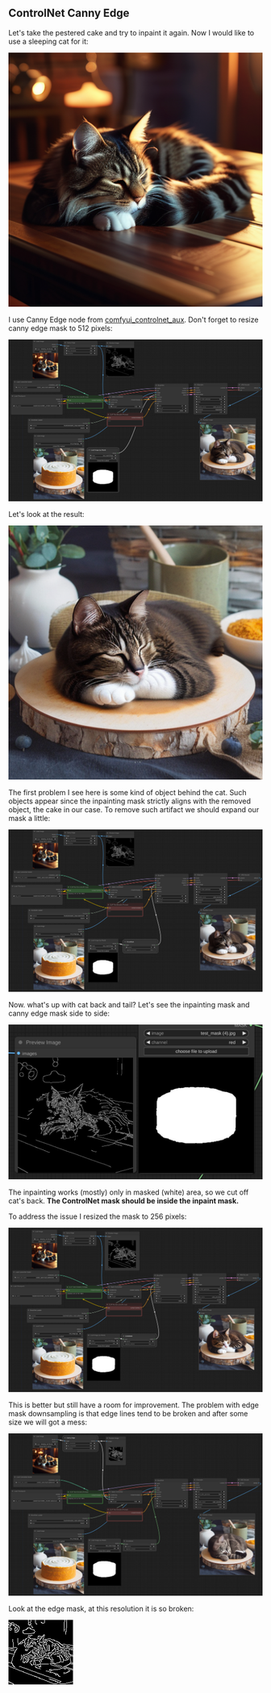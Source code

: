 ## ControlNet Canny Edge

Let's take the pestered cake and try to inpaint it again. Now I would like to use a sleeping cat for it:

![sleeping cat](example/sleeping_cat.png?raw=true)

I use Canny Edge node from [comfyui_controlnet_aux](https://github.com/Fannovel16/comfyui_controlnet_aux). Don't forget to resize canny edge mask to 512 pixels:

![sleeping cat inpaint](example/sleeping_cat_inpaint1.png?raw=true)

Let's look at the result:

![sleeping cat inpaint](example/sleeping_cat_inpaint2.png?raw=true)

The first problem I see here is some kind of object behind the cat. Such objects appear since the inpainting mask strictly aligns with the removed object, the cake in our case. To remove such artifact we should expand our mask a little:

![sleeping cat inpaint](example/sleeping_cat_inpaint3.png?raw=true)

Now. what's up with cat back and tail? Let's see the inpainting mask and canny edge mask side to side:

![masks](example/sleeping_cat_inpaint4.png?raw=true)

The inpainting works (mostly) only in masked (white) area, so we cut off cat's back. **The ControlNet mask should be inside the inpaint mask.**

To address the issue I resized the mask to 256 pixels:

![sleeping cat inpaint](example/sleeping_cat_inpaint5.png?raw=true)

This is better but still have a room for improvement. The problem with edge mask downsampling is that edge lines tend to be broken and after some size we will got a mess:

![sleeping cat inpaint](example/sleeping_cat_inpaint6.png?raw=true)

Look at the edge mask, at this resolution it is so broken:

![masks](example/sleeping_cat_mask.png?raw=true)




